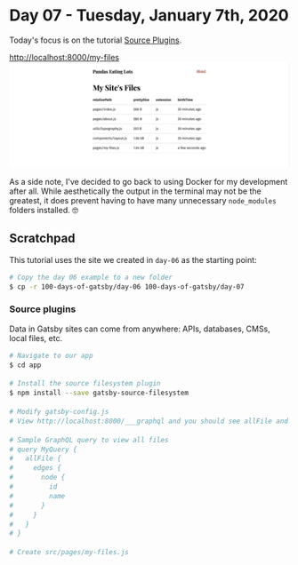 # Day 07 - Tuesday, January 7th, 2020

Today's focus is on the tutorial [Source Plugins](https://www.gatsbyjs.org/tutorial/part-five/).

[http://localhost:8000/my-files](http://localhost:8000/my-files)
![screenshot.png](screenshot.png)

As a side note, I've decided to go back to using Docker for my development after all. While aesthetically the output in the terminal may not be the greatest, it does prevent having to have many unnecessary `node_modules` folders installed. 🤓

## Scratchpad

This tutorial uses the site we created in `day-06` as the starting point:

```sh
# Copy the day 06 example to a new folder
$ cp -r 100-days-of-gatsby/day-06 100-days-of-gatsby/day-07
```

### Source plugins

Data in Gatsby sites can come from anywhere: APIs, databases, CMSs, local files, etc.

```sh
# Navigate to our app
$ cd app

# Install the source filesystem plugin
$ npm install --save gatsby-source-filesystem

# Modify gatsby-config.js
# View http://localhost:8000/___graphql and you should see allFile and file available in the Explorer

# Sample GraphQL query to view all files
# query MyQuery {
#   allFile {
#     edges {
#       node {
#         id
#         name
#       }
#     }
#   }
# }

# Create src/pages/my-files.js

```
